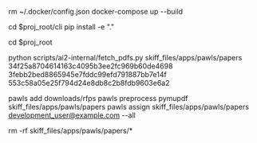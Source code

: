 rm ~/.docker/config.json
docker-compose up --build

cd $proj_root/cli
pip install -e "."

cd $proj_root

python scripts/ai2-internal/fetch_pdfs.py skiff_files/apps/pawls/papers 34f25a8704614163c4095b3ee2fc969b60de4698 3febb2bed8865945e7fddc99efd791887bb7e14f 553c58a05e25f794d24e8db8c2b8fdb9603e6a2

pawls add downloads/rfps
pawls preprocess pymupdf skiff_files/apps/pawls/papers
pawls assign skiff_files/apps/pawls/papers development_user@example.com --all

rm -rf skiff_files/apps/pawls/papers/*
